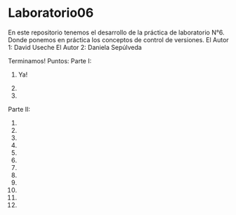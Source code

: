 # Laboratorio06
En este repositorio tenemos el desarrollo de la práctica de laboratorio N°6. Donde ponemos en práctica los conceptos de control de versiones.
El Autor 1: David Useche
El Autor 2: Daniela Sepúlveda

Terminamos!
Puntos: 
Parte I:

1. Ya!

2. 

3.
Parte II:

1.

2.

3.

4.

5.

6.

7.

8.

9.

10.

11.

12.
